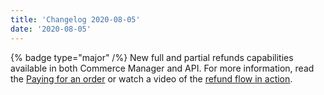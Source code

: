 ```yaml
---
title: 'Changelog 2020-08-05'
date: '2020-08-05'
---
```

{% badge type="major" /%} New full and partial refunds capabilities available in both Commerce Manager and API. For more information, read the [Paying for an order](/docs/commerce-cloud/payments/paying-for-an-order/overview#refunds) or watch a video of the [refund flow in action](https://epcc-videos.s3.amazonaws.com/pendo+guide+videos/Refunds.mp4).
